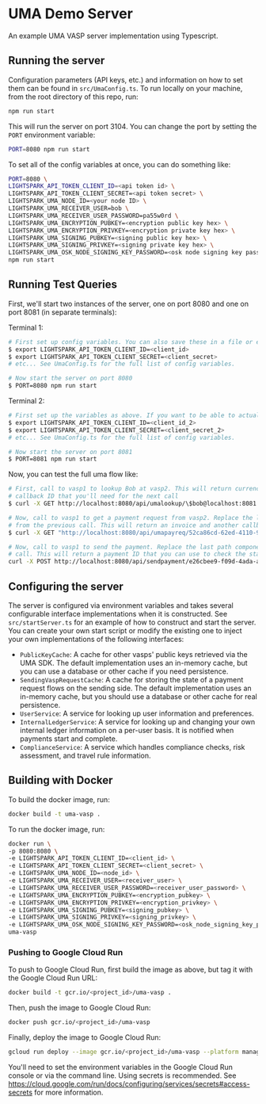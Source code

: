 # UMA Demo Server

An example UMA VASP server implementation using Typescript.

## Running the server

Configuration parameters (API keys, etc.) and information on how to set them can be found in `src/UmaConfig.ts`.
To run locally on your machine, from the root directory of this repo, run:

```bash
npm run start
```

This will run the server on port 3104. You can change the port by setting the `PORT` environment variable:

```bash
PORT=8080 npm run start
```

To set all of the config variables at once, you can do something like:

```bash
PORT=8080 \
LIGHTSPARK_API_TOKEN_CLIENT_ID=<api token id> \
LIGHTSPARK_API_TOKEN_CLIENT_SECRET=<api token secret> \
LIGHTSPARK_UMA_NODE_ID=<your node ID> \
LIGHTSPARK_UMA_RECEIVER_USER=bob \
LIGHTSPARK_UMA_RECEIVER_USER_PASSWORD=pa55w0rd \
LIGHTSPARK_UMA_ENCRYPTION_PUBKEY=<encryption public key hex> \
LIGHTSPARK_UMA_ENCRYPTION_PRIVKEY=<encryption private key hex> \
LIGHTSPARK_UMA_SIGNING_PUBKEY=<signing public key hex> \
LIGHTSPARK_UMA_SIGNING_PRIVKEY=<signing private key hex> \
LIGHTSPARK_UMA_OSK_NODE_SIGNING_KEY_PASSWORD=<osk node signing key password> \
npm run start
```

## Running Test Queries

First, we'll start two instances of the server, one on port 8080 and one on port 8081 (in separate terminals):

Terminal 1:

```bash
# First set up config variables. You can also save these in a file or export them to your environment.
$ export LIGHTSPARK_API_TOKEN_CLIENT_ID=<client_id>
$ export LIGHTSPARK_API_TOKEN_CLIENT_SECRET=<client_secret>
# etc... See UmaConfig.ts for the full list of config variables.

# Now start the server on port 8080
$ PORT=8080 npm run start
```

Terminal 2:

```bash
# First set up the variables as above. If you want to be able to actually send payments, use a different account.
$ export LIGHTSPARK_API_TOKEN_CLIENT_ID=<client_id_2>
$ export LIGHTSPARK_API_TOKEN_CLIENT_SECRET=<client_secret_2>
# etc... See UmaConfig.ts for the full list of config variables.

# Now start the server on port 8081
$ PORT=8081 npm run start
```

Now, you can test the full uma flow like:

```bash
# First, call to vasp1 to lookup Bob at vasp2. This will return currency conversion info, etc. It will also contain a 
# callback ID that you'll need for the next call
$ curl -X GET http://localhost:8080/api/umalookup/\$bob@localhost:8081 -u bob:pa55word

# Now, call to vasp1 to get a payment request from vasp2. Replace the last path component here with the callbackUuid
# from the previous call. This will return an invoice and another callback ID that you'll need for the next call.
$ curl -X GET "http://localhost:8080/api/umapayreq/52ca86cd-62ed-4110-9774-4e07b9aa1f0e?amount=100&currencyCode=USD" -u bob:pa55word

# Now, call to vasp1 to send the payment. Replace the last path component here with the callbackUuid from the payreq
# call. This will return a payment ID that you can use to check the status of the payment.
curl -X POST http://localhost:8080/api/sendpayment/e26cbee9-f09d-4ada-a731-965cbd043d50 -u bob:pa55word
```

## Configuring the server

The server is configured via environment variables and takes several configurable interface implementations when it is constructed. See `src/startServer.ts` for an example of how to construct and start the server. You can create your own start script or modify the existing one to inject your own implementations of the following interfaces:

- `PublicKeyCache`: A cache for other vasps' public keys retrieved via the UMA SDK. The default implementation uses an in-memory cache, but you can use a database or other cache if you need persistence.
- `SendingVaspRequestCache`: A cache for storing the state of a payment request flows on the sending side. The default implementation uses an in-memory cache, but you should use a database or other cache for real persistence.
- `UserService`: A service for looking up user information and preferences.
- `InternalLedgerService`: A service for looking up and changing your own internal ledger information on a per-user basis. It is notified when payments start and complete.
- `ComplianceService`: A service which handles compliance checks, risk assessment, and travel rule information.

## Building with Docker

To build the docker image, run:

```bash
docker build -t uma-vasp .
```

To run the docker image, run:

```bash
docker run \
-p 8080:8080 \
-e LIGHTSPARK_API_TOKEN_CLIENT_ID=<client_id> \
-e LIGHTSPARK_API_TOKEN_CLIENT_SECRET=<client_secret> \
-e LIGHTSPARK_UMA_NODE_ID=<node_id> \
-e LIGHTSPARK_UMA_RECEIVER_USER=<receiver_user> \
-e LIGHTSPARK_UMA_RECEIVER_USER_PASSWORD=<receiver_user_password> \
-e LIGHTSPARK_UMA_ENCRYPTION_PUBKEY=<encryption_pubkey> \
-e LIGHTSPARK_UMA_ENCRYPTION_PRIVKEY=<encryption_privkey> \
-e LIGHTSPARK_UMA_SIGNING_PUBKEY=<signing_pubkey> \
-e LIGHTSPARK_UMA_SIGNING_PRIVKEY=<signing_privkey> \
-e LIGHTSPARK_UMA_OSK_NODE_SIGNING_KEY_PASSWORD=<osk_node_signing_key_password> \
uma-vasp
```

### Pushing to Google Cloud Run

To push to Google Cloud Run, first build the image as above, but tag it with the Google Cloud Run URL:

```bash
docker build -t gcr.io/<project_id>/uma-vasp .
```

Then, push the image to Google Cloud Run:

```bash
docker push gcr.io/<project_id>/uma-vasp
```

Finally, deploy the image to Google Cloud Run:

```bash
gcloud run deploy --image gcr.io/<project_id>/uma-vasp --platform managed
```

You'll need to set the environment variables in the Google Cloud Run console or
via the command line. Using secrets is recommended. See
<https://cloud.google.com/run/docs/configuring/services/secrets#access-secrets> for
more information.
